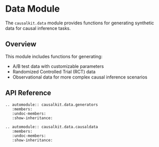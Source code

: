 # Data Module

The `causalkit.data` module provides functions for generating synthetic data for causal inference tasks.

## Overview

This module includes functions for generating:

- A/B test data with customizable parameters
- Randomized Controlled Trial (RCT) data
- Observational data for more complex causal inference scenarios

## API Reference

```{eval-rst}
.. automodule:: causalkit.data.generators
   :members:
   :undoc-members:
   :show-inheritance:
```

```{eval-rst}
.. automodule:: causalkit.data.causaldata
   :members:
   :undoc-members:
   :show-inheritance:
```